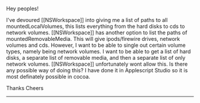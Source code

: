 Hey peoples!

I've devoured [[NSWorkspace]] into giving me a list of paths to all mountedLocalVolumes, this lists everything from the hard disks to cds to network volumes. [[NSWorkspace]] has another option to list the paths of mountedRemovableMedia. This will give ipods/firewire drives, network volumes and cds. However, I want to be able to single out certain volume types, namely being network volumes. I want to be able to get a list of hard disks, a separate list of removable media, and then a separate list of only network volumes. [[NSWorkspace]] unfortunately wont allow this. Is there any possible way of doing this? I have done it in Applescript Studio so it is most definately possible in cocoa.

Thanks
Cheers

----